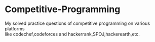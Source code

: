 # Competitive-Programming


My solved practice questions of competitive programming on various platforms    
like codechef,codeforces and hackerrank,SPOJ,hackerearth,etc.
